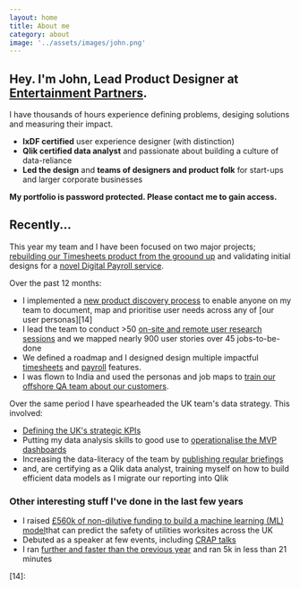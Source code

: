 ```yaml
---
layout: home
title: About me
category: about
image: '../assets/images/john.png'
--- 
```


## Hey. I'm John, Lead Product Designer at [Entertainment Partners][0].

I have thousands of hours experience defining problems, desiging solutions and measuring their impact. 
* **IxDF certified** user experience designer (with distinction)
* **Qlik certified data analyst** and passionate about building a culture of data-reliance
* **Led the design** and **teams of designers and product folk** for start-ups and larger corporate businesses

**My portfolio is password protected. Please contact me to gain access.**

## Recently...
This year my team and I have been focused on two major projects; [rebuilding our Timesheets product from the groound up][1] and validating initial designs for a [novel Digital Payroll service][6]. 

Over the past 12 months: 
* I implemented a [new product discovery process][2] to enable anyone on my team to document, map and prioritise user needs across any of [our user personas][14]
* I lead the team to conduct >50 [on-site and remote user research sessions][3] and we mapped nearly 900 user stories over 45 jobs-to-be-done
* We defined a roadmap and I designed design multiple impactful [timesheets][5] and [payroll][6] features.
* I was flown to India and used the personas and job maps to [train our offshore QA team about our customers][7].

Over the same period I have spearheaded the UK team's data strategy. This involved: 
* [Defining the UK's strategic KPIs][8]
* Putting my data analysis skills to good use to [operationalise the MVP dashboards][9]
* Increasing the data-literacy of the team by [publishing regular briefings][10]
* and, are certifying as a Qlik data analyst, training myself on how to build efficient data models as I migrate our reporting into Qlik

### Other interesting stuff I've done in the last few years
* I raised [£560k of non-dilutive funding to build a machine learning (ML) model][11]that can predict the safety of utilities worksites across the UK
* Debuted as a speaker at few events, including [CRAP talks][12]
* I ran [further and faster than the previous year][13] and ran 5k in less than 21 minutes


[0]: http://www.ep.com
[1]: /work/ep-timesheets
[2]: /
[3]: /
[4]: /
[5]: /
[6]: /
[7]: /
[8]: /
[9]: /
[10]: /
[11]: /
[12]: /
[13]: /running-2023
[14]: 
